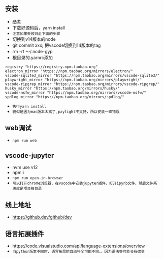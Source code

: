 ## 安装
* [参考]("https://github.com/microsoft/vscode/wiki/How-to-Contribute")
* 下载好源码后，yarn install
* `注意如果失败则走下面的步骤`
* 切换到v14版本的node
* git commit xxx; 把vscode切换到14版本的tag
* rm -rf ～/.node-gyp
* 根目录的.yarnrc添加
```text
registry "https://registry.npm.taobao.org"
electron_mirror "https://npm.taobao.org/mirrors/electron/"
vscode-sqlite3_mirror "https://npm.taobao.org/mirrors/vscode-sqlite3/"
playwright_mirror "https://npm.taobao.org/mirrors/playwright/"
vscode-ripgrep_mirror "https://npm.taobao.org/mirrors/vscode-ripgrep/"
husky_mirror "https://npm.taobao.org/mirrors/husky/"
vscode-nsfw_mirror "https://npm.taobao.org/mirrors/vscode-nsfw/"
spdlog_mirror "https://npm.taobao.org/mirrors/spdlog/"
```
* `执行yarn install`
* `貌似是因为mac版本太高了,paylight不支持，所以安装一直错误`

## web调试
* `npm run web`

## vscode-jupyter
* nvm use v12
* npm i
* `npm run open-in-browser`
* `可以打开chrome浏览器，在vscode中安装jupyter插件，打开ipynb文件，然后文件系统就是项目根目录`

## 线上地址
* https://github.dev/github/dev

## 语言拓展插件
* https://code.visualstudio.com/api/language-extensions/overview
* `当python版本不同时，语言拓展的自动补全可能不同。。因为语法等可能会有改变`

